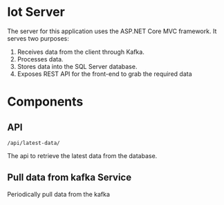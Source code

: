 # Iot Server
The server for this application uses the ASP.NET Core MVC framework.
It serves two purposes:
1. Receives data from the client through Kafka.
2. Processes data.
3. Stores data into the SQL Server database.
4. Exposes REST API for the front-end to grab the required data

# Components
## API
`/api/latest-data/`

The api to retrieve the latest data from the database.

## Pull data from kafka Service
Periodically pull data from the kafka